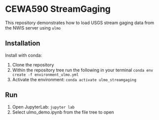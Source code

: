# CEWA590 StreamGaging

This repository demonstrates how to load USGS stream gaging data from the NWIS server using `ulmo`

## Installation

Install with conda:

1. Clone the repository
2. Within the repository tree run the following in your terminal
`conda env create -f environment_ulmo.yml`
3. Activate the environment:
`conda activate ulmo_streamgaging`

## Run

1. Open JupyterLab: `jupyter lab`
2. Select ulmo_demo.ipynb from the file tree to open